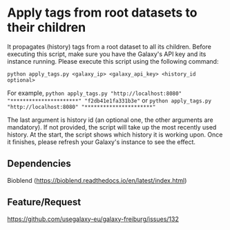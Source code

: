 # Apply tags from root datasets to their children

It propagates (history) tags from a root dataset to all its children. Before executing this script, make sure you have the Galaxy's API key and its instance running. Please execute this script using the following command:

`python apply_tags.py <galaxy_ip> <galaxy_api_key> <history_id optional>`

For example,
`python apply_tags.py "http://localhost:8080" "**********************" "f2db41e1fa331b3e"` or
`python apply_tags.py "http://localhost:8080" "**********************"`

The last argument is history id (an optional one, the other arguments are mandatory). If not provided, the script will take up the most recently used history. At the start, the script shows which history it is working upon. Once it finishes, please refresh your Galaxy's instance to see the effect.

## Dependencies

Bioblend (https://bioblend.readthedocs.io/en/latest/index.html)

## Feature/Request
https://github.com/usegalaxy-eu/galaxy-freiburg/issues/132

